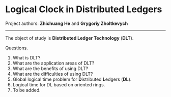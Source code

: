 # Logical Clock in Distributed Ledgers

Project authors:
**Zhichuang He** and **Grygoriy Zholtkevych**

----

The object of study is **Distributed Ledger Technology** (**DLT**).

Questions.

1. What is DLT?
2. What are the application areas of DLT?
3. What are the benefits of using DLT?
4. What are the difficulties of using DLT?
5. Global logical time problem for **D**istributed **L**edgers (**DL**).
6. Logical time for DL based on oriented rings.
7. To be added.
